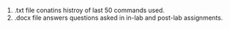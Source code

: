 1) .txt file conatins histroy of last 50 commands used.
2) .docx file answers questions asked in in-lab and post-lab assignments.

